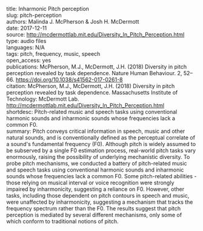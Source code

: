 title: Inharmonic Pitch perception  
slug: pitch-perception  
authors: Malinda J. McPherson & Josh H. McDermott  
date: 2017-12-11  
source: http://mcdermottlab.mit.edu/Diversity_In_Pitch_Perception.html  
type: audio files  
languages: N/A      
tags: pitch, frequency, music, speech    
open_access: yes  
publications: McPherson, M.J., McDermott, J.H. (2018) Diversity in pitch perception revealed by task dependence. Nature Human Behaviour. 2, 52–66. https://doi.org/10.1038/s41562-017-0261-8  
citation: McPherson, M.J., McDermott, J.H. (2018) Diversity in pitch perception revealed by task dependence. Massachusetts Institute of Technology: McDermott Lab. http://mcdermottlab.mit.edu/Diversity_In_Pitch_Perception.html  
shortdesc: Pitch-related music and speech tasks using conventional harmonic sounds and inharmonic sounds whose frequencies lack a common F0.  
summary: Pitch conveys critical information in speech, music and other natural sounds, and is conventionally defined as the perceptual correlate of a sound's fundamental frequency (F0). Although pitch is widely assumed to be subserved by a single F0 estimation process, real-world pitch tasks vary enormously, raising the possibility of underlying mechanistic diversity. To probe pitch mechanisms, we conducted a battery of pitch-related music and speech tasks using conventional harmonic sounds and inharmonic sounds whose frequencies lack a common F0. Some pitch-related abilities - those relying on musical interval or voice recognition were strongly impaired by inharmonicity, suggesting a reliance on F0. However, other tasks, including those dependent on pitch contours in speech and music, were unaffected by inharmonicity, suggesting a mechanism that tracks the frequency spectrum rather than the F0. The results suggest that pitch perception is mediated by several different mechanisms, only some of which conform to traditional notions of pitch.  
